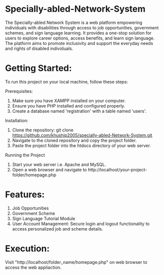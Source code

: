 # Specially-abled-Network-System
The Specially-abled Network System is a web platform empowering individuals with disabilities through access to job opportunities, government schemes, and sign language learning. It provides a one-stop solution for users to explore career options, access benefits, and learn sign language. The platform aims to promote inclusivity and support the everyday needs and rights of disabled individuals.
# Getting Started:
To run this project on your local machine, follow these steps:
  
Prerequisites:
1. Make sure you have XAMPP installed on your computer.
2. Ensure you have PHP installed and configured properly.
3. Create a database named 'registration' with a table named 'users'.

  
Installation:
1. Clone the repository: git clone https://github.com/khuship2005/specially-abled-Network-System.git
2. Navigate to the cloned repository and copy the project folder.
3. Paste the project folder into the htdocs directory of your web server.

   
Running the Project
1. Start your web server i.e. Apache and MySQL.
2. Open a web browser and navigate to http://localhost/your-project-folder/homepage.php

# Features:
1. Job Opportunities
2. Government Scheme
3. Sign Language Tutorial Module
4. User Account Management: Secure login and logout functionality to access personalized job and scheme details.

# Execution:
Visit "http://localhost/folder_name/homepage.php" on web browser to access the web appliaction.
